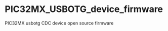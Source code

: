 PIC32MX_USBOTG_device_firmware
==============================

PIC32MX usbotg CDC device open source firmware


